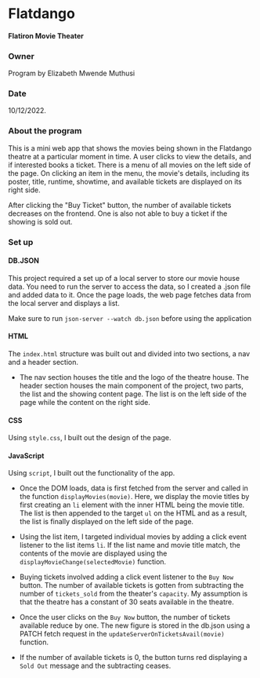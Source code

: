 # Flatdango
#### Flatiron Movie Theater
### Owner
Program by Elizabeth Mwende Muthusi
### Date
10/12/2022.

### About the program
This is a mini web app that shows the movies being shown in the Flatdango theatre at a particular moment in time. A user clicks to view the details, and if interested books a ticket. There is a menu of all movies on the left side of the page. On clicking an item in the menu, the  movie's details, including its poster, title, runtime, showtime, and available tickets are displayed on its right side.

After clicking the "Buy Ticket" button, the number of available tickets decreases on the frontend. One is also not able to buy a ticket if the showing is sold out.

### Set up
#### DB.JSON
This project required a set up of a local server to store our movie house data. You need to run the server to access the data, so I created a .json file and added data to it.
Once the page loads, the web page fetches data from the local server and displays a list.

Make sure to run `json-server --watch db.json` before using the application

#### HTML
The `index.html` structure was built out and divided into two sections, a nav and a header section.
- The nav section houses the title and the logo of the theatre house.
The header section houses the main component of the project, two parts, the list and the showing content page. The list is on the left side of the page while the content on the right side.

#### CSS
Using `style.css`, I built out the design of the page.

#### JavaScript
Using `script`, I built out the functionality of the app.

- Once the DOM loads, data is first fetched from the server and called in the function `displayMovies(movie)`. Here, we display the movie titles by first creating an `li` element with the inner HTML being the movie title. The list is then appended to the target `ul` on the HTML and as a result, the list is finally displayed on the left side of the page.

- Using the list item, I targeted individual movies by adding a click event listener to the list items `li`. If the list name and movie title match, the contents of the movie are displayed using the `displayMovieChange(selectedMovie)` function.

- Buying tickets involved adding a click event listener to the `Buy Now` button. The number of available tickets is gotten from subtracting the number of `tickets_sold` from the theater's `capacity`. My assumption is that the theatre has a constant of 30 seats available in the theatre.

- Once the user clicks on the `Buy Now` button, the number of tickets available reduce by one. The new figure is stored in the db.json using a PATCH fetch request in the `updateServerOnTicketsAvail(movie)` function.
- If the number of available tickets is 0, the button turns red displaying a `Sold Out` message and the subtracting ceases.